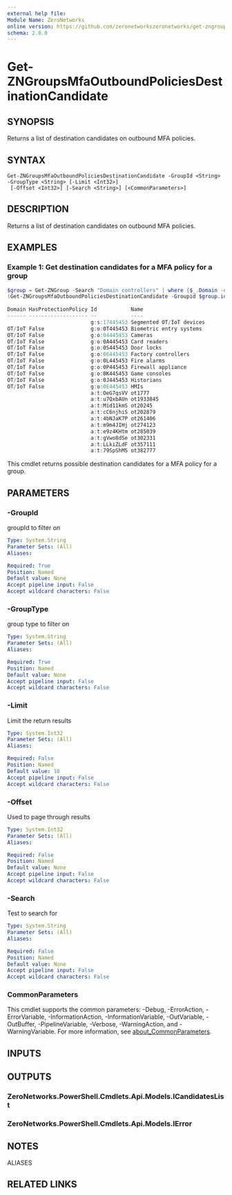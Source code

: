 ```yaml
---
external help file:
Module Name: ZeroNetworks
online version: https://github.com/zeronetworkszeronetworks/get-zngroupsmfaoutboundpoliciesdestinationcandidate
schema: 2.0.0
---
```


# Get-ZNGroupsMfaOutboundPoliciesDestinationCandidate

## SYNOPSIS
Returns a list of destination candidates on outbound MFA policies.

## SYNTAX

```
Get-ZNGroupsMfaOutboundPoliciesDestinationCandidate -GroupId <String> -GroupType <String> [-Limit <Int32>]
 [-Offset <Int32>] [-Search <String>] [<CommonParameters>]
```

## DESCRIPTION
Returns a list of destination candidates on outbound MFA policies.

## EXAMPLES

### Example 1: Get destination candidates for a MFA policy for a group
```powershell
$group = Get-ZNGroup -Search "Domain controllers" | where {$_.Domain -eq "tag"}
(Get-ZNGroupsMfaOutboundPoliciesDestinationCandidate -Groupid $group.id -GroupType tag).Items                 
       
Domain HasProtectionPolicy Id           Name
------ ------------------- --           ----
                           g:s:17445453 Segmented OT/IoT devices
OT/IoT False               g:o:0T445453 Biometric entry systems
OT/IoT False               g:o:04445453 Cameras
OT/IoT False               g:o:0A445453 Card readers
OT/IoT False               g:o:0S445453 Door locks
OT/IoT False               g:o:06445453 Factory controllers
OT/IoT False               g:o:0L445453 Fire alarms
OT/IoT False               g:o:0P445453 Firewall appliance
OT/IoT False               g:o:0K445453 Game consoles
OT/IoT False               g:o:0J445453 Historians
OT/IoT False               g:o:0E445453 HMIs
                           a:t:OeG7qsVV ot1777
                           a:t:u7QxbAUn ot1933845
                           a:t:Mid11kmS ot20245
                           a:t:cC6njhiS ot202879
                           a:t:4bNJaK7P ot261406
                           a:t:m9m4JIHj ot274123
                           a:t:e9z4KHtm ot285039
                           a:t:gVwo8dSe ot302331
                           a:t:LLkiZLdF ot357111
                           a:t:79SpShM5 ot382777
```

This cmdlet returns possible destination candidates for a MFA policy for a group.

## PARAMETERS

### -GroupId
groupId to filter on

```yaml
Type: System.String
Parameter Sets: (All)
Aliases:

Required: True
Position: Named
Default value: None
Accept pipeline input: False
Accept wildcard characters: False
```

### -GroupType
group type to filter on

```yaml
Type: System.String
Parameter Sets: (All)
Aliases:

Required: True
Position: Named
Default value: None
Accept pipeline input: False
Accept wildcard characters: False
```

### -Limit
Limit the return results

```yaml
Type: System.Int32
Parameter Sets: (All)
Aliases:

Required: False
Position: Named
Default value: 10
Accept pipeline input: False
Accept wildcard characters: False
```

### -Offset
Used to page through results

```yaml
Type: System.Int32
Parameter Sets: (All)
Aliases:

Required: False
Position: Named
Default value: None
Accept pipeline input: False
Accept wildcard characters: False
```

### -Search
Test to search for

```yaml
Type: System.String
Parameter Sets: (All)
Aliases:

Required: False
Position: Named
Default value: None
Accept pipeline input: False
Accept wildcard characters: False
```

### CommonParameters
This cmdlet supports the common parameters: -Debug, -ErrorAction, -ErrorVariable, -InformationAction, -InformationVariable, -OutVariable, -OutBuffer, -PipelineVariable, -Verbose, -WarningAction, and -WarningVariable. For more information, see [about_CommonParameters](http://go.microsoft.com/fwlink/?LinkID=113216).

## INPUTS

## OUTPUTS

### ZeroNetworks.PowerShell.Cmdlets.Api.Models.ICandidatesList

### ZeroNetworks.PowerShell.Cmdlets.Api.Models.IError

## NOTES

ALIASES

## RELATED LINKS

